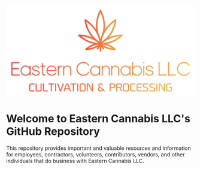 ![Eastern Cannabis LLC Banner](/assets/colorbanner.png)

# Welcome to Eastern Cannabis LLC's GitHub Repository

This repository provides important and valuable resources and information for employees, contractors, volunteers, contributors, vendors, and other individuals that do business with Eastern Cannabis LLC. <br />
